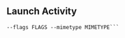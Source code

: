 Launch Activity
---------------

```run app.activity.start --component com.example.app com.example.app.MainActivity --action ACTION --data-uri [protocol]:// -- extra TYPE KEY VALUE
--flags FLAGS --mimetype MIMETYPE```
